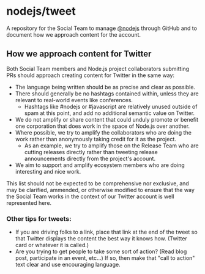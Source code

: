 # nodejs/tweet

A repository for the Social Team to manage [@nodejs](https://twitter.com/nodejs) through GitHub and to document how we approach content for the account.

## How we approach content for Twitter

Both Social Team members and Node.js project collaborators submitting PRs should approach creating content for Twitter in the same way:

- The language being written should be as precise and clear as possible.
- There should generally be no hashtags contained within, unless they are relevant to real-world events like conferences.
  - Hashtags like #nodejs or #javascript are relatively unused outside of spam at this point, and add no additional semantic value on Twitter.
- We do not amplify or share content that could unduly promote or benefit one corporation that does work in the space of Node.js over another.
- Where possible, we try to amplify the collaborators who are doing the work rather than anonymously taking credit for it as the project.
  - As an example, we try to amplify those on the Release Team who are cutting releases directly rather than tweeting release announcements directly from the project's account.
- We aim to support and amplify ecosystem members who are doing interesting and nice work.

This list should not be expected to be comprehensive nor exclusive, and may be clarified, ammended, or otherwise modified to ensure that the way the Social Team works in the context of our Twitter account is well represented here.

### Other tips for tweets:

- If you are driving folks to a link, place that link at the end of the tweet so that Twitter displays the content the best way it knows how. (Twitter card or whatever it is called.)
- Are you trying to get people to take some sort of action? (Read blog post, participate in an event, etc...) If so, then make that "call to action" text clear and use encouraging language.

